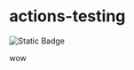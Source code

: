# actions-testing

![Static Badge](https://img.shields.io/badge/label-89-7c3aed?style=plastic&logo=obsidian)

wow
